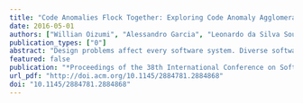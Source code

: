 ```yaml
---
title: "Code Anomalies Flock Together: Exploring Code Anomaly Agglomerations for Locating Design Problems"
date: 2016-05-01
authors: ["Willian Oizumi", "Alessandro Garcia", "Leonardo da Silva Sousa", "Bruno Cafeo", "Yixue Zhao"]
publication_types: ["0"]
abstract: "Design problems affect every software system. Diverse software systems have been discontinued or reengineered due to design problems. As design documentation is often informal or nonexistent, design problems need to be located in the source code. The main difficulty to identify a design problem in the implementation stems from the fact that such problem is often scattered through several program elements. Previous work assumed that code anomalies -- popularly known as code smells -- may provide sufficient hints about the location of a design problem. However, each code anomaly alone may represent only a partial embodiment of a design problem. In this paper, we hypothesize that code anomalies tend to \"flock together\" to realize a design problem. We analyze to what extent groups of inter-related code anomalies, named agglomerations, suffice to locate design problems. We analyze more than 2200 agglomerations found in seven software systems of different sizes and from different domains. Our analysis indicates that certain forms of agglomerations are consistent indicators of both congenital and evolutionary design problems, with accuracy often higher than 80%."
featured: false
publication: "*Proceedings of the 38th International Conference on Software Engineering* (**ICSE**), acceptance rate: **19.1%** = 101/530"
url_pdf: "http://doi.acm.org/10.1145/2884781.2884868"
doi: "10.1145/2884781.2884868"
---
```


